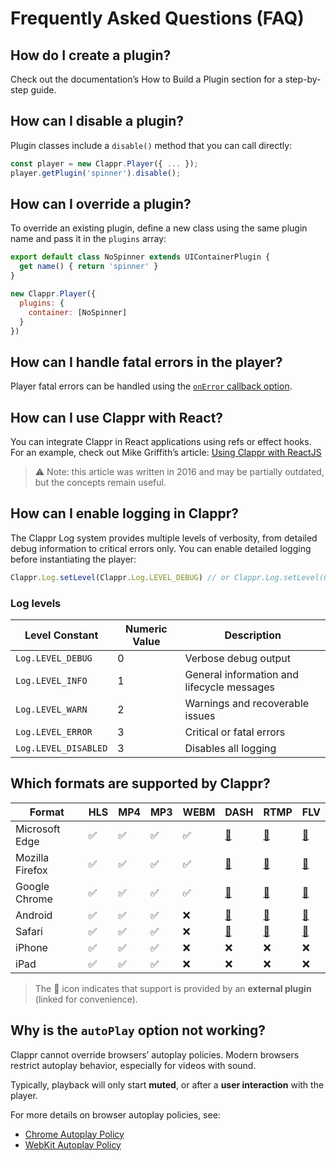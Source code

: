
# Frequently Asked Questions (FAQ)

## How do I create a plugin?

Check out the documentation’s How to Build a Plugin section
 for a step-by-step guide.

## How can I disable a plugin?

Plugin classes include a `disable()` method that you can call directly:

```javascript
const player = new Clappr.Player({ ... });
player.getPlugin('spinner').disable();
```

## How can I override a plugin?

To override an existing plugin, define a new class using the same plugin name and pass it in the `plugins` array:

```javascript
export default class NoSpinner extends UIContainerPlugin {
  get name() { return 'spinner' }
}

new Clappr.Player({ 
  plugins: {
    container: [NoSpinner]
  }
})
```

## How can I handle fatal errors in the player?

Player fatal errors can be handled using the [`onError` callback option](/guides/events).

## How can I use Clappr with React?

You can integrate Clappr in React applications using refs or effect hooks.  
For an example, check out Mike Griffith’s article:  [Using Clappr with ReactJS](https://medium.com/@bikegriffith/using-clappr-with-reactjs-14a338e3451f#.9a36w0dpj)

> ⚠️ Note: this article was written in 2016 and may be partially outdated, but the concepts remain useful.

## How can I enable logging in Clappr?

The Clappr Log system provides multiple levels of verbosity, from detailed debug information to critical errors only. You can enable detailed logging before instantiating the player:

```javascript
Clappr.Log.setLevel(Clappr.Log.LEVEL_DEBUG) // or Clappr.Log.setLevel(0)
```

### Log levels

| Level Constant       | Numeric Value | Description                                  |
| -------------------- | ------------- | -------------------------------------------- |
| `Log.LEVEL_DEBUG`    | 0             | Verbose debug output |
| `Log.LEVEL_INFO`     | 1             | General information and lifecycle messages   |
| `Log.LEVEL_WARN`     | 2             | Warnings and recoverable issues              |
| `Log.LEVEL_ERROR`    | 3             | Critical or fatal errors                     |
| `Log.LEVEL_DISABLED` | 3             | Disables all logging                         |

## Which formats are supported by Clappr?

Format         |HLS|MP4|MP3|WEBM| DASH | RTMP | FLV |
---------------|---|---|---|----|------|------|-----|
Microsoft Edge | ✅ | ✅ | ✅ | ✅ | [🔌](/packages/dash-shaka-playback) | [🔌](https://github.com/clappr/clappr-rtmp-plugin) | [🔌](https://github.com/andrefilimono/clappr-flvjs-playback)
Mozilla Firefox| ✅ | ✅ | ✅ | ✅ | [🔌](/packages/dash-shaka-playback) | [🔌](https://github.com/clappr/clappr-rtmp-plugin) | [🔌](https://github.com/andrefilimono/clappr-flvjs-playback)
Google Chrome  | ✅ | ✅ | ✅ | ✅ | [🔌](/packages/dash-shaka-playback) | [🔌](https://github.com/clappr/clappr-rtmp-plugin) | [🔌](https://github.com/andrefilimono/clappr-flvjs-playback)
Android        | ✅ | ✅ | ✅ | ❌ | [🔌](/packages/dash-shaka-playback) | [🔌](https://github.com/clappr/clappr-rtmp-plugin) | [🔌](https://github.com/andrefilimono/clappr-flvjs-playback)
Safari         | ✅ | ✅ | ✅ | ❌ | [🔌](/packages/dash-shaka-playback) | [🔌](https://github.com/clappr/clappr-rtmp-plugin) | [🔌](https://github.com/andrefilimono/clappr-flvjs-playback)
iPhone         | ✅ | ✅ | ✅ | ❌ | ❌ | ❌ | ❌
iPad           | ✅ | ✅ | ✅ | ❌ | ❌ | ❌ | ❌

> The 🔌 icon indicates that support is provided by an **external plugin** (linked for convenience).

## Why is the `autoPlay` option not working?

Clappr cannot override browsers’ autoplay policies. Modern browsers restrict autoplay behavior, especially for videos with sound.  

Typically, playback will only start **muted**, or after a **user interaction** with the player.  

For more details on browser autoplay policies, see:

* [Chrome Autoplay Policy](https://developers.google.com/web/updates/2017/09/autoplay-policy-changes)
* [WebKit Autoplay Policy](https://webkit.org/blog/7734/auto-play-policy-changes-for-macos/)